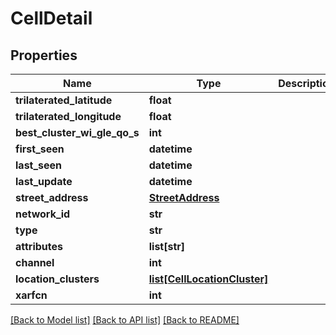 # CellDetail

## Properties
Name | Type | Description | Notes
------------ | ------------- | ------------- | -------------
**trilaterated_latitude** | **float** |  | [optional] 
**trilaterated_longitude** | **float** |  | [optional] 
**best_cluster_wi_gle_qo_s** | **int** |  | [optional] 
**first_seen** | **datetime** |  | [optional] 
**last_seen** | **datetime** |  | [optional] 
**last_update** | **datetime** |  | [optional] 
**street_address** | [**StreetAddress**](StreetAddress.md) |  | [optional] 
**network_id** | **str** |  | 
**type** | **str** |  | [optional] 
**attributes** | **list[str]** |  | [optional] 
**channel** | **int** |  | [optional] 
**location_clusters** | [**list[CellLocationCluster]**](CellLocationCluster.md) |  | [optional] 
**xarfcn** | **int** |  | [optional] 

[[Back to Model list]](../README.md#documentation-for-models) [[Back to API list]](../README.md#documentation-for-api-endpoints) [[Back to README]](../README.md)


